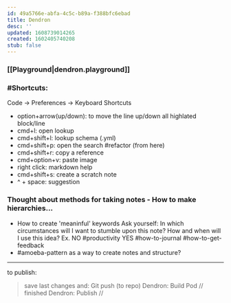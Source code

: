 ```yaml
---
id: 49a5766e-abfa-4c5c-b89a-f388bfc6ebad
title: Dendron
desc: ''
updated: 1608739014265
created: 1602405740208
stub: false
---
```


### [[Playground|dendron.playground]]

### #Shortcuts:

Code -> Preferences -> Keyboard Shortcuts

- option+arrow(up/down): to move the line up/down all highlated block/line
- cmd+l: open lookup
- cmd+shift+l: lookup schema (.yml)
- cmd+shift+p: open the search #refactor (from here)
- cmd+shift+r: copy a reference
- cmd+option+v: paste image
- right click: markdown help
- cmd+shift+s: create a scratch note
- ^ + space: suggestion

### Thought about methods for taking notes - How to make hierarchies...
- How to create 'meaninful' keywords
Ask yourself: In which circumstances will I want to stumble upon this note? How and when will I use this idea?
Ex. NO #productivity YES #how-to-journal #how-to-get-feedback
- #amoeba-pattern as a way to create notes and structure?

---

to publish:
> save last changes and:
>Git push (to repo)
>Dendron: Build Pod
// finished
>Dendron: Publish
//
